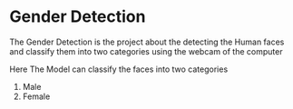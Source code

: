 # Gender Detection
<p>The Gender Detection is the project about the detecting the Human faces and classify them into two categories using the webcam of the computer</p>
<p>Here The Model can classify the faces into two categories </p> 
<ol>
<li>Male</li>
<li>Female</li>
</ol>
